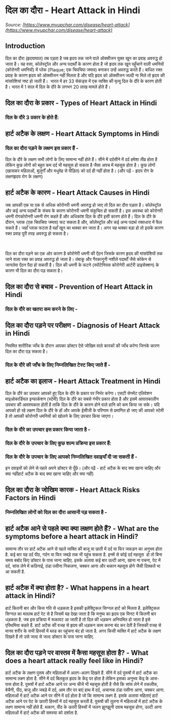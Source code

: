 # दिल का दौरा - Heart Attack in Hindi
_Source: [https://www.myupchar.com/disease/heart-attack](https://www.myupchar.com/disease/heart-attack)_

## Introduction
दिल का दौरा (हृदयाघात) तब पड़ता है जब हृदय तक जाने वाले ऑक्सीजन युक्त खून का प्रवाह अवरुद्ध हो जाता है। यह वसा, कोलेस्ट्रॉल और अन्य पदार्थों के कारण होता है जो हृदय तक खून पहुँचाने वाली धमनियों (कोरोनरी धमनियों) में प्लेक (Plaque; एक चिपचिपा जमाव) बनाकर उन्हें अवरुद्ध करते हैं। बाधित रक्त प्रवाह के कारण हृदय को ऑक्सीजन नहीं मिलता है और यदि हृदय को ऑक्सीजन जल्दी ना मिले तो हृदय की मांसपेशियां नष्ट हो जाती हैं। 
भारत में हर 33 सेकंड्‌स में एक व्यक्ति की मृत्यु दिल के दौरे के कारण होती है। भारत में 1 साल में दिल के दौरे के लगभग 20 लाख मामले होते हैं।

## दिल का दौरा के प्रकार - Types of Heart Attack in Hindi
### दिल के दौरे 3 प्रकार के होते हैं:

## हार्ट अटैक के लक्षण - Heart Attack Symptoms in Hindi
### दिल का दौरा पड़ने के लक्षण इस प्रकार हैं -
दिल के दौरे के लक्षण सभी लोगों के लिए सामान्य नहीं होते हैं। सीने में दर्दसीने में दर्द हमेशा तीव्र होता है लेकिन कुछ लोगों को बहुत कम दर्द भी महसूस हो सकता है जैसा अपच में महसूस होता है। कुछ लोगों (खासकर महिलाओं, बुज़ुर्गों और मधुमेह से पीड़ित) को दर्द ही नहीं होता है।
(और पढ़ें - हृदय रोग के लक्षणहृदय रोग के लक्षण)

## हार्ट अटैक के कारण - Heart Attack Causes in Hindi
जब आपकी एक या एक से अधिक कोरोनरी धमनी अवरुद्ध हो जाए तो दिल का दौरा पड़ता है। कोलेस्ट्रॉल और कई अन्य पदार्थों के संचय के कारण कोरोनरी धमनी संकुचित हो सकती है। इस अवस्था को कोरोनरी धमनी रोगकोरोनरी धमनी रोग कहते हैं और अधिकांश दिल के दौरे इसी कारण होते हैं।
दिल के दौरे के दौरान, प्लाक (एक चिपचिपा जमाव) फट सकता है और, कोलेस्ट्रॉल और कई अन्य पदार्थ रक्तधारा में फैल सकते हैं। जहाँ प्लाक फटता है वहाँ खून का थक्का बन जाता है। अगर यह थक्का बड़ा हो तो इसके कारण रक्त प्रवाह पूरी तरह अवरुद्ध हो सकता है। 
 
दिल का दौरा पड़ने का एक ओर कारण है कोरोनेरी धमनी की ऐंठन जिसके कारण हृदय की मांसपेशियों तक जाने वाला रक्त का प्रवाह अवरुद्ध हो जाता है। तंबाकू और गैरकानूनी नशीले पदार्थों जैसे कोकेन से जानलेवा ऐंठन पैदा हो सकती है। दिल की धमनी के फटने (स्पोंटेनियस कोरोनेरी आर्टरी डाइसेक्शन) के कारण भी दिल का दौरा पड़ सकता है।

## दिल का दौरा से बचाव - Prevention of Heart Attack in Hindi
### दिल के दौरे का खतरा कम करने के लिए -

## दिल का दौरा पड़ने पर परीक्षण - Diagnosis of Heart Attack in Hindi
नियमित शारीरिक जाँच के दौरान आपका डॉक्टर ऐसे जोखिम वाले कारकों की जाँच करेगा जिनके कारण दिल का दौरा पड़ सकता है।
### दिल के दौरे की जाँच के लिए निम्नलिखित टेस्ट किए जाते हैं -

## हार्ट अटैक का इलाज - Heart Attack Treatment in Hindi
दिल के दौरे का उपचार आपको हुए दिल के दौरे के प्रकार पर निर्भर करेगा।
एसटी सेगमेंट एलिवेशन माइओकार्डियल इन्फार्कशन (स्टेमी) दिल के दौरे का सबसे गंभीर प्रकार होता है और इसमें आपातकालीन उपचार की आवश्यकता होती है ताकि दिल के दौरे के कारण होने वाले हानि को कम किया जा सके।
यदि आपको हो रहे लक्षण दिल के दौरे के हों और आपके ईसीजी के परिणाम से प्रमाणित हो जाए की आपको स्टेमी है तो आपकी कोरोनरी धमनियों को खोलने के लिए उपचार किया जाएगा।
### दिल के दौरे का उपचार इस प्रकार किया जाता है -
### दिल के दौरे के उपचार के लिए कुछ शल्य प्रक्रिया इस प्रकार हैं:
### दिल के दौरे के उपचार के लिए आपको निम्नलिखित दवाइयाँ दी जा सकती हैं -
इन दवाइयों को लेने से पहले अपने डॉक्टर से पूँछे।
(और पढ़ें - हार्ट अटैक के बाद क्या खाना चाहिए और क्या नहींहार्ट अटैक के बाद क्या खाना चाहिए और क्या नहीं)

## दिल का दौरा के जोखिम कारक - Heart Attack Risks Factors in Hindi
### निम्नलिखित लोगों को दिल का दौरा आसानी पड़ सकता है -

## हार्ट अटैक आने से पहले क्या क्या लक्षण होते हैं? - What are the symptoms before a heart attack in Hindi?
सामान्य तौर पर हार्ट अटैक आने से पहले व्यक्ति की बाजू या छाती में दर्द या फिर जकड़न का अनुभव होता है. कई बार यह दर्द पीठ, गर्दन या फिर जबड़े तक भी पहुंच सकता है. इनमें से कोई दर्द महसूस  हो तो बिना समय बर्बाद किए डॉक्टर के पास जाना चाहिए.
इसके अलावा कई बार उल्टी आना, खाना ना पचना, पेट में दर्द, सांस लेने में कठिनाई, ठंडा पसीना निकलना, चक्कर आना और थकान महसूस होने जैसी दिक्कतें भा आ सकती है.

## हार्ट अटैक में क्या होता है? - What happens in a heart attack in Hindi?
हार्ट कितनी बार और किस गति से धड़कता है इसकी इलेक्ट्रिकल सिग्नल हार्ट को मिलता है. इलेक्ट्रिकल सिग्नल का मतलब हार्ट रेट से है जिसमें यह देखा जाता है कि मनुष्य का हृदय एक मिनट में कितनी बार धड़कता है.
जब इस प्रक्रिया में रूकावट आ जाती है तो दिल की धड़कन अनियमित हो जाता है इसे एरिथमिया कहते हैं. हार्ट अटैक की वजह से हृदय की धड़कन काम करना बंद कर देती है जिसकी वजह से मानव शरीर के सभी हिस्सों में ब्लड का पहुंचना बंद हो जाता है. अगर किसी व्यक्ति में हार्ट अटैक के लक्षण दिखते हैं तो उसे जल्द से जल्द डॉक्टर के पास जाना चाहिए.

## दिल का दौरा पड़ने पर वास्तव में कैसा महसूस होता है? - What does a heart attack really feel like in Hindi?
हार्ट अटैक के लक्षण पुरूष और महिलाओं में अलग-अलग दिखते हैं. सीने में दर्द पुरूषों में हार्ट अटैक का सामान्य लक्ष्ण होता है. सीने में दर्द बिलकुल हृदय के केंद्र पर होता है लेकिन इसका अनुभव केंद्र के आस-पास होता है.
पुरूषों में हार्ट अटैक आने पर अन्य चीजें भी महसूस होती है जैसे कि सांस लेने में तकलीफ, बेचैनी, पीठ, बाजू और जबड़े में दर्द, आम तौर पर बाएं हाथ में दर्द, अचानक ठंडा पसीना आना, चक्कर आना.
महिलाओं में हार्ट अटैक आने पर सीने में दर्द होता है जो कि सामान्य लक्ष्ण है. इसके अलावा महिलाएं हार्ट अटैक आने पर पेट के ऊपरी हिस्सों में दर्द महसूस करती है. पुरूषों की तुलना में महिलाओं में हार्ट अटैक के लक्ष्ण सामान्य नहीं होते हैं. थकान, पीठ के ऊपरी हिस्सों में जलन झुनझुनी दवाब महसूस होना, उल्टी आना महिलाओं में हार्ट अटैक की समस्या को दर्शाता है.

